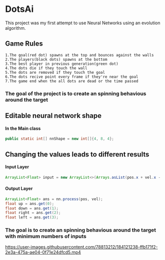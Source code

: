 
# DotsAi

This project was my first attempt to use Neural Networks using an evolution algorithm.

## Game Rules
```text
1.The goal(red dot) spawns at the top and bounces against the walls
2.The players(black dots) spawns at the bottom
3.The best player in previous generation(green dot)
4.The dots die if they touch the wall
5.The dots are removed if they touch the goal
6.The dots recive point every frame if they're near the goal
7.The game end when the all dots are dead or the time passed
```

### The goal of the project is to create an spinning behavious around the target


## Editable neural network shape

#### In the  Main class

```java
public static int[] nnShape = new int[]{4, 8, 4};
```





## Changing the values leads to different results

#### Input Layer

```java
ArrayList<Float> input = new ArrayList<>(Arrays.asList(pos.x + vel.x - (goal.x + goalVel.x), pos.y + vel.y - (goal.y + goalVel.y), pos.x - goal.x, pos.y - goal.y));
```

#### Output Layer

```java
ArrayList<Float> ans = nn.process(pos, vel);
float up = ans.get(0);
float down = ans.get(1);
float right = ans.get(2);
float left = ans.get(3);
```

### The goal  is to create an spinning behavious around the target with minimum numbers of inputs







https://user-images.githubusercontent.com/78813212/184121238-ffb171f2-2e3a-475a-ae04-0f71e24dfcd5.mp4



